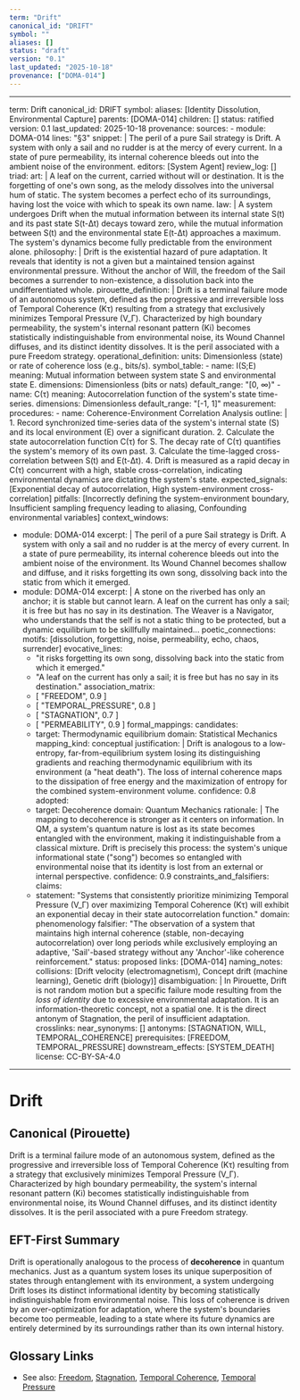 ```yaml
---
term: "Drift"
canonical_id: "DRIFT"
symbol: ""
aliases: []
status: "draft"
version: "0.1"
last_updated: "2025-10-18"
provenance: ["DOMA-014"]
---
```


---
term: Drift
canonical_id: DRIFT
symbol: 
aliases: [Identity Dissolution, Environmental Capture]
parents: [DOMA-014]
children: []
status: ratified
version: 0.1
last_updated: 2025-10-18
provenance:
  sources:
    - module: DOMA-014
      lines: "§3"
      snippet: |
        The peril of a pure Sail strategy is Drift. A system with only a sail and no rudder is at the mercy of every current. In a state of pure permeability, its internal coherence bleeds out into the ambient noise of the environment.
  editors: [System Agent]
  review_log: []
triad:
  art: |
    A leaf on the current, carried without will or destination. It is the forgetting of one's own song, as the melody dissolves into the universal hum of static. The system becomes a perfect echo of its surroundings, having lost the voice with which to speak its own name.
  law: |
    A system undergoes Drift when the mutual information between its internal state S(t) and its past state S(t-Δt) decays toward zero, while the mutual information between S(t) and the environmental state E(t-Δt) approaches a maximum. The system's dynamics become fully predictable from the environment alone.
  philosophy: |
    Drift is the existential hazard of pure adaptation. It reveals that identity is not a given but a maintained tension against environmental pressure. Without the anchor of Will, the freedom of the Sail becomes a surrender to non-existence, a dissolution back into the undifferentiated whole.
pirouette_definition: |
  Drift is a terminal failure mode of an autonomous system, defined as the progressive and irreversible loss of Temporal Coherence (Kτ) resulting from a strategy that exclusively minimizes Temporal Pressure (V_Γ). Characterized by high boundary permeability, the system's internal resonant pattern (Ki) becomes statistically indistinguishable from environmental noise, its Wound Channel diffuses, and its distinct identity dissolves. It is the peril associated with a pure Freedom strategy.
operational_definition:
  units: Dimensionless (state) or rate of coherence loss (e.g., bits/s).
  symbol_table:
    - name: I(S;E)
      meaning: Mutual information between system state S and environmental state E.
      dimensions: Dimensionless (bits or nats)
      default_range: "[0, ∞)"
    - name: C(τ)
      meaning: Autocorrelation function of the system's state time-series.
      dimensions: Dimensionless
      default_range: "[-1, 1]"
  measurement:
    procedures:
      - name: Coherence-Environment Correlation Analysis
        outline: |
          1. Record synchronized time-series data of the system's internal state (S) and its local environment (E) over a significant duration.
          2. Calculate the state autocorrelation function C(τ) for S. The decay rate of C(τ) quantifies the system's memory of its own past.
          3. Calculate the time-lagged cross-correlation between S(t) and E(t-Δt).
          4. Drift is measured as a rapid decay in C(τ) concurrent with a high, stable cross-correlation, indicating environmental dynamics are dictating the system's state.
        expected_signals: [Exponential decay of autocorrelation, High system-environment cross-correlation]
        pitfalls: [Incorrectly defining the system-environment boundary, Insufficient sampling frequency leading to aliasing, Confounding environmental variables]
context_windows:
  - module: DOMA-014
    excerpt: |
      The peril of a pure Sail strategy is Drift. A system with only a sail and no rudder is at the mercy of every current. In a state of pure permeability, its internal coherence bleeds out into the ambient noise of the environment. Its Wound Channel becomes shallow and diffuse, and it risks forgetting its own song, dissolving back into the static from which it emerged.
  - module: DOMA-014
    excerpt: |
      A stone on the riverbed has only an anchor; it is stable but cannot learn. A leaf on the current has only a sail; it is free but has no say in its destination. The Weaver is a Navigator, who understands that the self is not a static thing to be protected, but a dynamic equilibrium to be skillfully maintained...
poetic_connections:
  motifs: [dissolution, forgetting, noise, permeability, echo, chaos, surrender]
  evocative_lines:
    - "it risks forgetting its own song, dissolving back into the static from which it emerged."
    - "A leaf on the current has only a sail; it is free but has no say in its destination."
  association_matrix:
    - [ "FREEDOM", 0.9 ]
    - [ "TEMPORAL_PRESSURE", 0.8 ]
    - [ "STAGNATION", 0.7 ]
    - [ "PERMEABILITY", 0.9 ]
formal_mappings:
  candidates:
    - target: Thermodynamic equilibrium
      domain: Statistical Mechanics
      mapping_kind: conceptual
      justification: |
        Drift is analogous to a low-entropy, far-from-equilibrium system losing its distinguishing gradients and reaching thermodynamic equilibrium with its environment (a "heat death"). The loss of internal coherence maps to the dissipation of free energy and the maximization of entropy for the combined system-environment volume.
      confidence: 0.8
  adopted:
    - target: Decoherence
      domain: Quantum Mechanics
      rationale: |
        The mapping to decoherence is stronger as it centers on information. In QM, a system's quantum nature is lost as its state becomes entangled with the environment, making it indistinguishable from a classical mixture. Drift is precisely this process: the system's unique informational state ("song") becomes so entangled with environmental noise that its identity is lost from an external or internal perspective.
      confidence: 0.9
constraints_and_falsifiers:
  claims:
    - statement: "Systems that consistently prioritize minimizing Temporal Pressure (V_Γ) over maximizing Temporal Coherence (Kτ) will exhibit an exponential decay in their state autocorrelation function."
      domain: phenomenology
      falsifier: "The observation of a system that maintains high internal coherence (stable, non-decaying autocorrelation) over long periods while exclusively employing an adaptive, 'Sail'-based strategy without any 'Anchor'-like coherence reinforcement."
      status: proposed
      links: [DOMA-014]
naming_notes:
  collisions: [Drift velocity (electromagnetism), Concept drift (machine learning), Genetic drift (biology)]
  disambiguation: |
    In Pirouette, Drift is not random motion but a specific failure mode resulting from the *loss of identity* due to excessive environmental adaptation. It is an information-theoretic concept, not a spatial one. It is the direct antonym of Stagnation, the peril of insufficient adaptation.
crosslinks:
  near_synonyms: []
  antonyms: [STAGNATION, WILL, TEMPORAL_COHERENCE]
  prerequisites: [FREEDOM, TEMPORAL_PRESSURE]
  downstream_effects: [SYSTEM_DEATH]
license: CC-BY-SA-4.0
---

# Drift

## Canonical (Pirouette)
Drift is a terminal failure mode of an autonomous system, defined as the progressive and irreversible loss of Temporal Coherence (Kτ) resulting from a strategy that exclusively minimizes Temporal Pressure (V_Γ). Characterized by high boundary permeability, the system's internal resonant pattern (Ki) becomes statistically indistinguishable from environmental noise, its Wound Channel diffuses, and its distinct identity dissolves. It is the peril associated with a pure Freedom strategy.

## EFT-First Summary
Drift is operationally analogous to the process of **decoherence** in quantum mechanics. Just as a quantum system loses its unique superposition of states through entanglement with its environment, a system undergoing Drift loses its distinct informational identity by becoming statistically indistinguishable from environmental noise. This loss of coherence is driven by an over-optimization for adaptation, where the system's boundaries become too permeable, leading to a state where its future dynamics are entirely determined by its surroundings rather than its own internal history.

## Glossary Links
- See also: [Freedom](<#>), [Stagnation](<#>), [Temporal Coherence](<#>), [Temporal Pressure](<#>)
